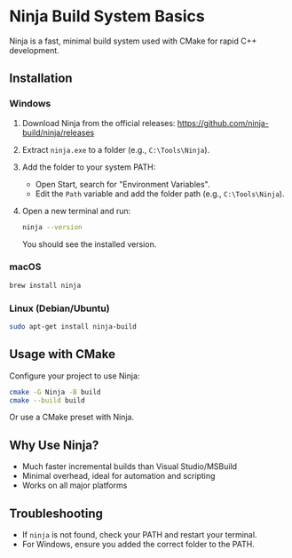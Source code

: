 # Ninja Build System Basics

Ninja is a fast, minimal build system used with CMake for rapid C++ development.

## Installation

### Windows

1. Download Ninja from the official releases:
   <https://github.com/ninja-build/ninja/releases>
2. Extract `ninja.exe` to a folder (e.g., `C:\Tools\Ninja`).
3. Add the folder to your system PATH:
   - Open Start, search for "Environment Variables".
   - Edit the `Path` variable and add the folder path (e.g., `C:\Tools\Ninja`).
4. Open a new terminal and run:

   ```bash
   ninja --version
   ```

   You should see the installed version.

### macOS

```bash
brew install ninja
```

### Linux (Debian/Ubuntu)

```bash
sudo apt-get install ninja-build
```

## Usage with CMake

Configure your project to use Ninja:

```bash
cmake -G Ninja -B build
cmake --build build
```

Or use a CMake preset with Ninja.

## Why Use Ninja?

- Much faster incremental builds than Visual Studio/MSBuild
- Minimal overhead, ideal for automation and scripting
- Works on all major platforms

## Troubleshooting

- If `ninja` is not found, check your PATH and restart your terminal.
- For Windows, ensure you added the correct folder to the PATH.
